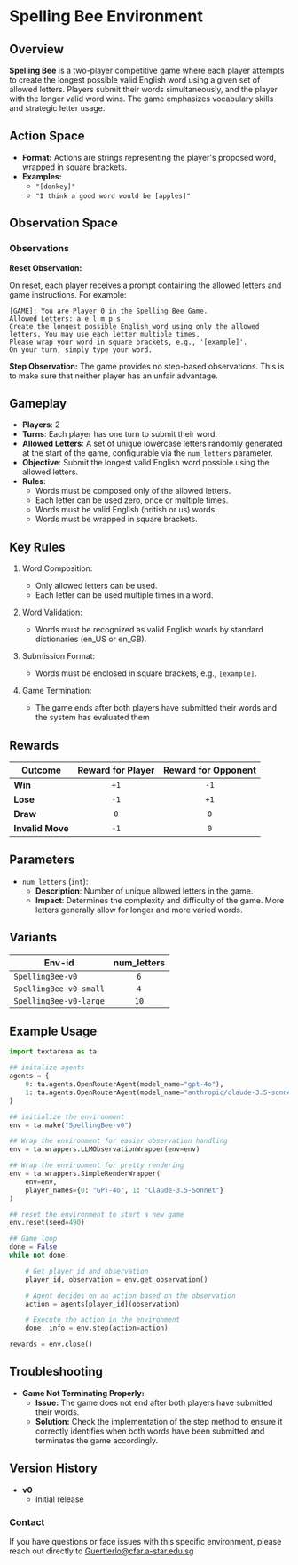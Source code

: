 # Spelling Bee Environment

## Overview
**Spelling Bee** is a two-player competitive game where each player attempts to create the longest possible valid English word using a given set of allowed letters. Players submit their words simultaneously, and the player with the longer valid word wins. The game emphasizes vocabulary skills and strategic letter usage.

## Action Space
- **Format:** Actions are strings representing the player's proposed word, wrapped in square brackets.
- **Examples:** 
    - `"[donkey]"`
    - `"I think a good word would be [apples]"`

## Observation Space

### Observations
**Reset Observation:**

On reset, each player receives a prompt containing the allowed letters and game instructions. For example:
```plaintext
[GAME]: You are Player 0 in the Spelling Bee Game.
Allowed Letters: a e l m p s
Create the longest possible English word using only the allowed letters. You may use each letter multiple times.
Please wrap your word in square brackets, e.g., '[example]'.
On your turn, simply type your word.
```

**Step Observation:**
The game provides no step-based observations. This is to make sure that neither player has an unfair advantage. 

## Gameplay
- **Players**: 2
- **Turns**: Each player has one turn to submit their word.
- **Allowed Letters**: A set of unique lowercase letters randomly generated at the start of the game, configurable via the `num_letters` parameter.
- **Objective**: Submit the longest valid English word possible using the allowed letters.
- **Rules**:
    - Words must be composed only of the allowed letters.
    - Each letter can be used zero, once or multiple times.
    - Words must be valid English (british or us) words.
    - Words must be wrapped in square brackets.

## Key Rules
1. Word Composition:
    - Only allowed letters can be used.
    - Each letter can be used multiple times in a word.

2. Word Validation:
    - Words must be recognized as valid English words by standard dictionaries (en_US or en_GB).
3. Submission Format:
    - Words must be enclosed in square brackets, e.g., `[example]`.
4. Game Termination:
    - The game ends after both players have submitted their words and the system has evaluated them

## Rewards
| Outcome          | Reward for Player | Reward for Opponent |
|------------------|:-----------------:|:-------------------:|
| **Win**          | `+1`              | `-1`                |
| **Lose**         | `-1`              | `+1`                |
| **Draw**         |  `0`              |  `0`                |
| **Invalid Move** | `-1`              |  `0`                |

## Parameters
- `num_letters` (`int`):
    - **Description**: Number of unique allowed letters in the game.
    - **Impact**: Determines the complexity and difficulty of the game. More letters generally allow for longer and more varied words.


## Variants

| Env-id                   | num_letters |
|--------------------------|:-----------:|
| `SpellingBee-v0`         |     `6`     |
| `SpellingBee-v0-small`   |     `4`     |
| `SpellingBee-v0-large`   |     `10`    |


## Example Usage

```python
import textarena as ta

## initalize agents
agents = {
    0: ta.agents.OpenRouterAgent(model_name="gpt-4o"),
    1: ta.agents.OpenRouterAgent(model_name="anthropic/claude-3.5-sonnet"),
}

## initialize the environment
env = ta.make("SpellingBee-v0")

## Wrap the environment for easier observation handling
env = ta.wrappers.LLMObservationWrapper(env=env)

## Wrap the environment for pretty rendering
env = ta.wrappers.SimpleRenderWrapper(
    env=env,
    player_names={0: "GPT-4o", 1: "Claude-3.5-Sonnet"}
)

## reset the environment to start a new game
env.reset(seed=490)

## Game loop
done = False
while not done:

    # Get player id and observation
    player_id, observation = env.get_observation()

    # Agent decides on an action based on the observation
    action = agents[player_id](observation)

    # Execute the action in the environment
    done, info = env.step(action=action)

rewards = env.close()
```

## Troubleshooting
- **Game Not Terminating Properly:**
    - **Issue:** The game does not end after both players have submitted their words.
    - **Solution:** Check the implementation of the step method to ensure it correctly identifies when both words have been submitted and terminates the game accordingly.


## Version History
- **v0**
  - Initial release 



### Contact
If you have questions or face issues with this specific environment, please reach out directly to Guertlerlo@cfar.a-star.edu.sg
